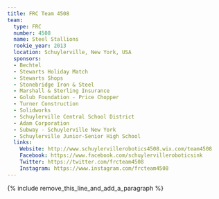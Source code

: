 ```yaml
---
title: FRC Team 4508
team:
  type: FRC
  number: 4508
  name: Steel Stallions
  rookie_year: 2013
  location: Schuylerville, New York, USA
  sponsors:
  - Bechtel
  - Stewarts Holiday Match
  - Stewarts Shops
  - Stonebridge Iron & Steel
  - Marshall & Sterling Insurance
  - Golub Foundation - Price Chopper
  - Turner Construction
  - Solidworks
  - Schuylerville Central School District
  - Adam Corporation
  - Subway - Schuylerville New York
  - Schuylerville Junior-Senior High School
  links:
    Website: http://www.schuylervillerobotics4508.wix.com/team4508
    Facebook: https://www.facebook.com/schuylervilleroboticsink
    Twitter: https://twitter.com/frcteam4508
    Instagram: https://www.instagram.com/frcteam4508
---
```


{% include remove_this_line_and_add_a_paragraph %}
